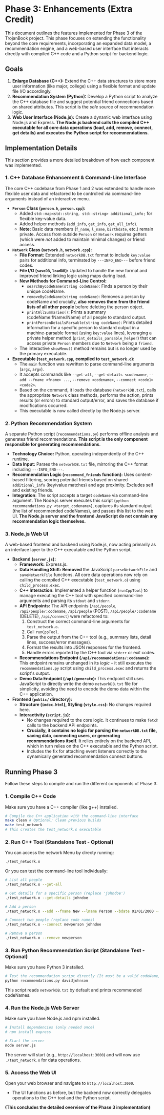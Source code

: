 # Phase 3: Enhancements (Extra Credit)

This document outlines the features implemented for Phase 3 of the TrojanBook project. This phase focuses on extending the functionality beyond the core requirements, incorporating an expanded data model, a recommendation engine, and a web-based user interface that interacts directly with compiled C++ code and a Python script for backend logic.

## Goals
1.  **Enlarge Database (C++):** Extend the C++ data structures to store more user information (like major, college) using a flexible format and update file I/O accordingly.
2.  **Recommendation System (Python):** Develop a Python script to analyze the C++ database file and suggest potential friend connections based on shared attributes. This script is the *sole* source of recommendation logic.
3.  **Web User Interface (Node.js):** Create a dynamic web interface using Node.js and Express. **The Node.js backend calls the compiled C++ executable for all core data operations (load, add, remove, connect, get details) and executes the Python script for recommendations.**

## Implementation Details

This section provides a more detailed breakdown of how each component was implemented.

### 1. C++ Database Enhancement & Command-Line Interface

The core C++ codebase from Phase 1 and 2 was extended to handle more flexible user data and refactored to be controlled via command-line arguments instead of an interactive menu.

-   **`Person` Class (`person.h`, `person.cpp`):**
    -   Added `std::map<std::string, std::string> additional_info;` for flexible key-value data.
    -   Added helper methods (`add_info`, `get_info`, `get_all_info`).
    -   **Note:** Basic data members (`f_name`, `l_name`, `birthdate`, etc.) remain private. Access from outside `Person` or `Network` requires getters (which were *not* added to maintain minimal changes) or friend access.
-   **`Network` Class (`network.h`, `network.cpp`):**
    -   **File Format:** Extended `networkDB.txt` format to include `key:value` pairs for additional info, terminated by `---INFO_END---` before friend codes.
    -   **File I/O (`saveDB`, `loadDB`):** Updated to handle the new format and improved friend linking logic using maps during load.
    -   **New Methods for Command-Line Control:**
        -   `searchByCodeName(string codeName)`: Finds a person by their unique codeName.
        -   `removeByCodeName(string codeName)`: Removes a person by codeName and crucially, **also removes them from the friend lists of all other people** before deleting the person object.
        -   `printAllSummaries()`: Prints a summary (codeName:fName:lName) of all people to standard output.
        -   `printPersonDetailsParsable(string codeName)`: Prints detailed information for a specific person to standard output in a machine-parsable format (using `key:value` lines), leveraging a private helper method (`print_details_parsable_helper`) that can access private `Person` members due to `Network` being a `friend`.
    -   The interactive `showMenu()` method remains but is no longer used by the primary executable.
-   **Executable (`test_network.cpp`, compiled to `test_network.o`):**
    -   The `main` function was rewritten to parse command-line arguments (`argc`, `argv`).
    -   It accepts commands like `--get-all`, `--get-details <codename>`, `--add --fname <fname> ...`, `--remove <codename>`, `--connect <code1> <code2>`.
    -   Based on the command, it loads the database (`networkDB.txt`), calls the appropriate `Network` class methods, performs the action, prints results (or errors) to standard output/error, and saves the database if modifications occurred.
    -   This executable is now called directly by the Node.js server.

### 2. Python Recommendation System

A separate Python script (`recommendations.py`) performs offline analysis and generates friend recommendations. **This script is the only component responsible for generating recommendations.**

-   **Technology Choice:** Python, operating independently of the C++ runtime.
-   **Data Input:** Parses the `networkDB.txt` file, mirroring the C++ format including `---INFO_END---`.
-   **Recommendation Logic (`recommend_friends` function):** Uses content-based filtering, scoring potential friends based on shared `additional_info` (key/value matches) and age proximity. Excludes self and existing friends.
-   **Integration:** The script accepts a target `codeName` via command-line argument. The Node.js server executes this script (`python recommendations.py <target_codename>`), captures its standard output (the list of recommended codeNames), and passes this list to the web UI. **The Node.js server and the frontend JavaScript do not contain any recommendation logic themselves.**

### 3. Node.js Web UI

A web-based frontend and backend using Node.js, now acting primarily as an interface layer to the C++ executable and the Python script.

-   **Backend (`server.js`):**
    -   **Framework:** Express.js.
    -   **Data Handling Shift:** **Removed** the JavaScript `parseNetworkFile` and `saveNetworkFile` functions. All core data operations now rely on calling the compiled C++ executable (`test_network.o`) using `child_process.exec`.
    -   **C++ Interaction:** Implemented a helper function (`runCppTool`) to manage executing the C++ tool with specified command-line arguments and parsing its `stdout` and `stderr`.
    -   **API Endpoints:** The API endpoints (`/api/people`, `/api/people/:codename`, `/api/people` (POST), `/api/people/:codename` (DELETE), `/api/connect`) were refactored to:
        1.  Construct the correct command-line arguments for `test_network.o`.
        2.  Call `runCppTool`.
        3.  Parse the output from the C++ tool (e.g., summary lists, detail lines, success/error messages).
        4.  Format the results into JSON responses for the frontend.
        5.  Handle errors reported by the C++ tool via `stderr` or exit codes.
    -   **Recommendations Endpoint (`/api/recommendations/:codename`):** This endpoint remains unchanged in its *logic* – it still executes the `recommendations.py` script using `child_process.exec` and returns the script's output.
    -   **Demo Data Endpoint (`/api/generate`):** This endpoint still uses JavaScript to directly write the demo `networkDB.txt` file for simplicity, avoiding the need to encode the demo data within the C++ application.
-   **Frontend (`public/` directory):**
    -   **Structure (`index.html`), Styling (`style.css`):** No changes required here.
    -   **Interactivity (`script.js`):**
        -   No changes required to the core logic. It continues to make `fetch` calls to the backend API endpoints.
        -   **Crucially, it contains no logic for parsing the `networkDB.txt` file, saving data, connecting users, or generating recommendations itself.** It relies entirely on the backend API, which in turn relies on the C++ executable and the Python script.
        -   Includes the fix for attaching event listeners correctly to the dynamically generated recommendation connect buttons.

## Running Phase 3

Follow these steps to compile and run the different components of Phase 3:

### 1. Compile C++ Code

Make sure you have a C++ compiler (like g++) installed.

```bash
# Compile the C++ application with the command-line interface
make clean # Optional: Clean previous builds
make test_network 
# This creates the test_network.o executable
```

### 2. Run C++ Tool (Standalone Test - Optional)

You can access the network Menu by directy running:

```bash
./test_network.o
```

Or you can test the command-line tool individually:

```bash
# List all people
./test_network.o --get-all

# Get details for a specific person (replace 'johndoe')
./test_network.o --get-details johndoe

# Add a person
./test_network.o --add --fname New --lname Person --bdate 01/01/2000 --email new@person.com --info Major:UNDC

# Connect two people (replace code names)
./test_network.o --connect newperson johndoe

# Remove a person
./test_network.o --remove newperson
```

### 3. Run Python Recommendation Script (Standalone Test - Optional)

Make sure you have Python 3 installed.

```bash
# Test the recommendation script directly (It must be a valid codeName, e.g., davidjohnson)
python recommendations.py davidjohnson 
```

This script reads `networkDB.txt` by default and prints recommended codeNames.

### 4. Run the Node.js Web Server

Make sure you have Node.js and npm installed.

```bash
# Install dependencies (only needed once)
# npm install express

# Start the server
node server.js
```

The server will start (e.g., `http://localhost:3000`) and will now use `./test_network.o` for data operations.

### 5. Access the Web UI

Open your web browser and navigate to `http://localhost:3000`.

- The UI functions as before, but the backend now correctly delegates operations to the C++ tool and the Python script.

**(This concludes the detailed overview of the Phase 3 implementation)** 
